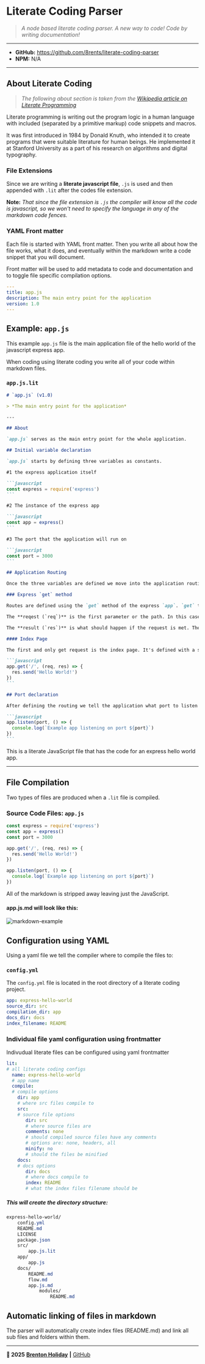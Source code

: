 # Literate Coding Parser

> *A node based literate coding parser. A new way to code! Code by writing documentation!*

---

- **GitHub:** https://github.com/8rents/literate-coding-parser
- **NPM:** N/A

---

## About Literate Coding

> *The following about section is taken from the [Wikipedia article on Literate Programming](https://en.m.wikipedia.org/wiki/Literate_programming)*

Literate programming is writing out the program logic in a human language with included (separated by a primitive markup) code snippets and macros.

It was first introduced in 1984 by Donald Knuth, who intended it to create programs that were suitable literature for human beings. He implemented it at Stanford University as a part of his research on algorithms and digital typography.

### File Extensions

Since we are writing a **literate javascript file**, `.js` is used and then appended with `.lit` after the codes file extension. 

**Note:** *That since the file extension is `.js` the compiler will know all the code is javascript, so we won't need to specify the language in any of the markdown code fences.*


### YAML Front matter

Each file is started with YAML front matter. Then you write all about how the file works, what it does, and eventually within the markdown write a code snippet that you will document.

Front matter will be used to add metadata to code and documentation and to toggle file specific compilation options.

```yaml
---
title: app.js
description: The main entry point for the application
version: 1.0
---
```

## Example: `app.js`

This example `app.js` file is the main application file of the hello world of the javascript express app.

When coding using literate coding you write all of your code within markdown files. 

### `app.js.lit`

````markdown
# `app.js` (v1.0)

> *The main entry point for the application*

---

## About

`app.js` serves as the main entry point for the whole application.

## Initial variable declaration

`app.js` starts by defining three variables as constants. 

#1 the express application itself

```javascript
const express = require('express')
```

#2 The instance of the express app

```javascript
const app = express()
```

#3 The port that the application will run on

```javascript
const port = 3000
```

## Application Routing

Once the three variables are defined we move into the application routing. 

### Express `get` method

Routes are defined using the `get` method of the express `app`. `get` takes a URI as the first parameter. The second parameter is a function with parameters for request (`req`) an result (`res`).

The **reqest (`req`)** is the first parameter or the path. In this case `/`.

The **result (`res`)** is what should happen if the request is met. The result takes a method `.send`. In this case we are sending the string 'Hello World'

#### Index Page

The first and only get request is the index page. It's defined with a single `/`. It returns 'Hello World!'

```javascript
app.get('/', (req, res) => {
  res.send('Hello World!')
})
```

## Port declaration

After defining the routing we tell the application what port to listen to with `app.listen`. We log to the console 'Example app listening on port 3000'

```javascript
app.listen(port, () => {
  console.log(`Example app listening on port ${port}`)
})
```

````

This is a literate JavaScript file that has the code for an express hello world app.

---

## File Compilation

Two types of files are produced when a `.lit` file is compiled.

### Source Code Files: `app.js`



```javascript
const express = require('express')
const app = express()
const port = 3000

app.get('/', (req, res) => {
  res.send('Hello World!')
})

app.listen(port, () => {
  console.log(`Example app listening on port ${port}`)
})
````

All of the markdown is stripped away leaving just the JavaScript.

#### app.js.md will look like this:

![markdown-example](markdown-example.png)

## Configuration using YAML

Using a yaml file we tell the compiler where to compile the files to:

### `config.yml`

The `config.yml` file is located in the root directory of a literate coding project.

```yaml
app: express-hello-world
source_dir: src
compilation_dir: app
docs_dir: docs
index_filename: README
```

### Individual file yaml configuration using frontmatter

Indivudual literate files can be configured using yaml frontmatter

```yaml
lit:
# all literate coding configs
  name: express-hello-world
  # app name
  compile:
  # compile options
	dir: app
	# where src files compile to
	src:
	# source file options
	   dir: src
	   # where source files are
       comments: none
	   # should compiled source files have any comments  
	   # options are: none, headers, all
	   minify: no
	   # should the files be minified
	docs:
    # docs options
	   dir: docs
	   # where docs compile to
	   index: README
	   # what the index files filename should be
```

##### This will create the directory structure:

```css
express-hello-world/
    config.yml
	README.md
	LICENSE
	package.json
	src/
		app.js.lit
	app/
		app.js
	docs/
		README.md
		flow.md
		app.js.md
			modules/
				README.md
```

## Automatic linking of files in markdown

The parser will automatically create index files (README.md) and link all sub files and folders within them.

---

**🤍 2025** [**Brenton Holiday**](https://brenton.holiday/) **|** [GitHub](https://github.com/8rents?tab=repositories)

